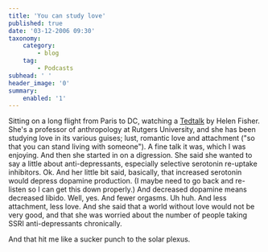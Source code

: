 ```yaml
---
title: 'You can study love'
published: true
date: '03-12-2006 09:30'
taxonomy:
    category:
        - blog
    tag:
        - Podcasts
subhead: ' '
header_image: '0'
summary:
    enabled: '1'
---
```


 
Sitting on a long flight from Paris to DC, watching a [Tedtalk](http://tedblog.typepad.com/tedblog/2006/09/helen_fisher_on.html) by Helen Fisher. She's a professor of anthropology at Rutgers University, and she has been studying love in its various guises; lust, romantic love and attachment ("so that you can stand living with someone"). A fine talk it was, which I was enjoying. And then she started in on a digression. She said she wanted to say a little about anti-depressants, especially selective serotonin re-uptake inhibitors. Ok. And her little bit said, basically, that increased serotonin would depress dopamine production. (I maybe need to go back and re-listen so I can get this down properly.) And decreased dopamine means decreased libido. Well, yes. And fewer orgasms. Uh huh. And less attachment, less love. And she said that a world without love would not be very good, and that she was worried about the number of people taking SSRI anti-depressants chronically.

And that hit me like a sucker punch to the solar plexus.